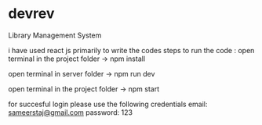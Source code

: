 # devrev
Library Management System

i have used react js primarily to write the codes
steps to run the code :
open terminal in the project folder ->
npm install

open terminal in server folder ->
npm run dev

open terminal in the project folder ->
npm start

for succesful login please use the following credentials
email: sameerstaj@gmail.com
password: 123
